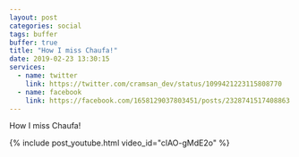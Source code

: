 ```yaml
---
layout: post
categories: social
tags: buffer
buffer: true
title: "How I miss Chaufa!"
date: 2019-02-23 13:30:15
services: 
  - name: twitter
    link: https://twitter.com/cramsan_dev/status/1099421223115808770
  - name: facebook
    link: https://facebook.com/1658129037803451/posts/2328741517408863
---
```


How I miss Chaufa!

{% include post_youtube.html video_id="clAO-gMdE2o" %}

